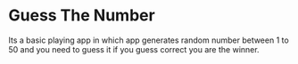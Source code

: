 # Guess The Number
 Its a basic playing app in which app generates random number between 1 to 50 and you need to guess it if you guess correct you are the winner.
 
